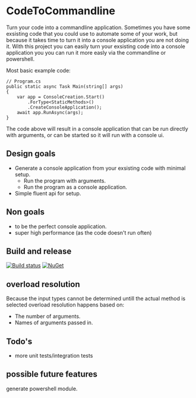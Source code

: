 # CodeToCommandline
Turn your code into a commandline application. Sometimes you have some exsisting code that you could use to automate some of your work, but because it takes time to turn it into a console application you are not doing it. With this project you can easily turn your exsisting code into a console application you you can run it more easly via the commandline or powershell.

Most basic example code:

    // Program.cs
    public static async Task Main(string[] args)
    {
        var app = ConsoleCreation.Start()
            .ForType<StaticMethods>()
            .CreateConsoleApplication();
        await app.RunAsync(args);
    }

The code above will result in a console application that can be run directly with arguments, or can be started so it will run with a console ui.


## Design goals
- Generate a console application from your exsisting code with minimal setup.
  - Run the program with arguments.
  - Run the program as a console application.
- Simple fluent api for setup.

## Non goals
- to be the perfect console application.
- super high performance (as the code doesn't run often)

## Build and release

[![Build status](https://ci.appveyor.com/api/projects/status/spne62t6gcnolu4p?svg=true)](https://ci.appveyor.com/project/Patrickkk/codetocommandline)
[![NuGet](https://img.shields.io/nuget/v/PTRK.CodeToCommandLine.svg)]()


## overload resolution
Because the input types cannot be determined untill the actual method is selected overload resolution happens based on:
- The number of arguments.
- Names of arguments passed in.

## Todo's
- more unit tests/integration tests

## possible future features
generate powershell module.
